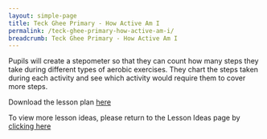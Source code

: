 ```yaml
---
layout: simple-page
title: Teck Ghee Primary - How Active Am I
permalink: /teck-ghee-primary-how-active-am-i/
breadcrumb: Teck Ghee Primary - How Active Am I
---
```



Pupils will create a stepometer so that they can count how many steps they take during different types of aerobic exercises. They chart the steps taken during each activity and see which activity would require them to cover more steps.


Download the lesson plan [here](/files/lesson-plans/primary-schools/physical-education/teck-ghee-primary-how-active-am-i.pdf)

To view more lesson ideas, please return to the Lesson Ideas page by [clicking here](/in-schools/digital-maker/lesson-ideas-primary/)
